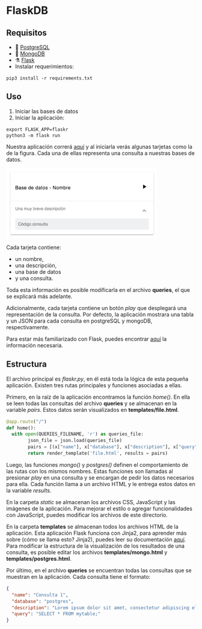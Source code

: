 # FlaskDB

## Requisitos
<!-- * MongoDB corriendo, conectada con la aplicación usando el nombre de la database.
* PostgreSQL corriendo, conectada con la aplicación usando un nombre de usuario, constraseña y el nombre de la database. -->

* 🐘 [PostgreSQL](https://www.postgresql.org/download/)
* 🍃 [MongoDB](https://www.mongodb.com/download-center?jmp=nav#community)
* ⚗ [Flask](http://flask.pocoo.org/docs/0.11/installation/)
* Instalar requerimientos:
```
pip3 install -r requirements.txt
```

## Uso
1. Iniciar las bases de datos
2. Iniciar la aplicación:
```shell
export FLASK_APP=flaskr
python3 -m flask run
```

Nuestra aplicación correrá [aquí](http://127.0.0.1:5000/) y al iniciarla verás algunas tarjetas como la de la figura. Cada una de ellas representa una consulta a nuestras bases de datos.

<img src="Doc/00.png" style="width:400px;"/>
<!-- <img src="01.png" style="width:400px;"/> -->

Cada tarjeta contiene:
* un nombre,
* una descripción,
* una base de datos
* y una consulta.

Toda esta información es posible modificarla en el archivo **queries**, el que se explicará más adelante.

Adicionalmente, cada tarjeta contiene un botón _play_ que desplegará una representación de la consulta. Por defecto, la aplicación mostrara una tabla y un JSON para cada consulta en postgreSQL y mongoDB, respectivamente.

Para estar más familiarizado con Flask, puedes encontrar [aquí](http://flask.pocoo.org/) la información necesaria.

## Estructura

El archivo principal es _flaskr.py_, en él está toda la lógica de esta pequeña aplicación. Existen tres rutas principales y funciones asociadas a ellas.

Primero, en la raíz de la aplicación encontramos la función _home()_. En ella se leen todas las consultas del archivo **queries** y se almacenan en la variable _pairs_. Estos datos serán visualizados en **templates/file.html**.

```python
@app.route("/")
def home():
  with open(QUERIES_FILENAME, 'r') as queries_file:
        json_file = json.load(queries_file)
        pairs = [(x["name"], x["database"], x["description"], x["query"]) for x in json_file]
        return render_template('file.html', results = pairs)
```

Luego, las funciones _mongo()_ y _postgres()_ definen el comportamiento de las rutas con los mismos nombres. Estas funciones son llamadas al presionar _play_ en una consulta y se encargan de pedir los datos necesarios para ella. Cada función llama a un archivo HTML y le entrega estos datos en la variable _results_.

En la carpeta *static* se almacenan los archivos CSS, JavaScript y las imágenes de la aplicación. Para mejorar el estilo o agregar funcionalidades con JavaScript, puedes modificar los archivos de este directorio.

En la carpeta **templates** se almacenan todos los archivos HTML de la aplicación. Esta aplicación Flask funciona con Jinja2, para aprender más sobre (cómo se llama esto? Jinja2), puedes leer su documentación [aquí](hola.cl). Para modificar la estructura de la visualización de los resultados de una consulta, es posible editar los archivos **templates/mongo.html** y **templates/postgres.html**.

Por último, en el archivo **queries** se encuentran todas las consultas que se muestran en la aplicación. Cada consulta tiene el formato:
``` JSON
{
  "name": "Consulta 1",
  "database": "postgres",
  "description": "Lorem ipsum dolor sit amet, consectetur adipiscing elit",
  "query": "SELECT * FROM mytable;"
}
```
<!-- * templates -->
<!-- * static -->
<!-- * archivo queries -->
